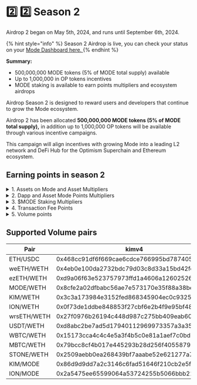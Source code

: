 # 2️⃣ 2️⃣ Season 2

Airdrop 2 began on May 5th, 2024, and runs until September 6th, 2024.

{% hint style="info" %}
Season 2 Airdrop is live, you can check your status on your [Mode Dashboard here. ](https://app.mode.network/early/)
{% endhint %}

**Summary:**&#x20;

* 500,000,000 MODE tokens (5% of MODE total supply) available
* Up to 1,000,000 in OP tokens incentives&#x20;
* MODE staking is available to earn points multipliers and ecosystem airdrops

Airdrop Season 2 is designed to reward users and developers that continue to grow the Mode ecosystem.&#x20;

Airdrop 2 has been allocated **500,000,000 MODE tokens (5% of MODE total supply),** in addition up to 1,000,000 OP tokens will be available through various incentive campaigns.

This campaign will align incentives with growing Mode into a leading L2 network and DeFi Hub for the Optimism Superchain and Ethereum ecosystem.

## Earning points in season 2

<details>

<summary>1. Assets on Mode and Asset Multipliers</summary>

All users on Mode get **70.5 points** per ETH or $ equivalent indexed token per week. Users can see which tokens are indexed on their Mode dashboard.

Asset multipliers may be applied to help new assets bootstrap on Mode. Asset multipliers are available on the Mode Dashboard.

**Assets on Mode:**

* **2x Mode Points** – $MODE
* **1.2x Mode Points** – ezETH, weETH.mode, MBTC, rsETH, STONE/CSTONE
* **1x Mode Points** – All other assets shown on the Mode Dashboard

_\*\*This is tracked and will be reflected in your points from May 7th_

</details>

<details>

<summary>2. Dapp and Asset Mode Points Multipliers</summary>

Users on Mode can earn multipliers on base asset points when they add assets to applications that are shown on the Mode Dashboard.

The following multipliers are being applied in season 2.

**DEXs:**

* **5x Mode Points** – All $MODE pools + ETH/USDC pair
* **3x Mode Points** – All other DEX Liquidity Pools

**Lending Protocols:**

* **3x Mode Points** – All $MODE pools
* **2x Mode Points** – All other lending pools

_\*\*This is being tracked and awarded from May 7th, but will not be reflected in your Daily Points update until next week._

</details>

<details>

<summary>3. $MODE Staking Multipliers</summary>

Users will be able to stake their $MODE tokens to earn a Global Multiplier on all of their activities for Season 2.

* If users stake $MODE greater than 50% of the value of their total Assets on Mode (updated daily) – **they will receive a 1.5x multiplier on all Mode Points**
* If users stake $MODE greater than 25% of the value of their total Assets on Mode (updated daily) – **they will receive a 1.25x multiplier on all Mode Points**
* e.g. if the user had a portfolio value of $100k on Mode today, they would need to stake $25k or more of $MODE to be eligible for the 1.25x multiplier.

Read more in [staking.md](staking.md "mention")

In addition, users that stake $MODE can earn airdrops from ecosystem teams and in the future staking $MODE will earn revenue via restaking to secure Mode’s L3 ecosystem.

_\*\*This is being tracked and awarded from May 7th, but will not be reflected in your Daily Points update until later this week._

</details>

<details>

<summary>4. Transaction Fee Points</summary>

As with Airdrop 1, users receive Mode Points for transaction fees paid on Mode. These fees are calculated by the gas spent when interacting with protocols to trade, swap, stake, lend and mint on Mode.

</details>

<details>

<summary>5. Volume points</summary>

Volume points aim to reward users for their transaction volumes across key pools on Kim, Supswap, SwapMode, Velodrome, and more with a share of 5 million points daily. These points will be distributed based on the users' share of the volume for that day. We run the calculations daily.

### Why do we do it?

The primary goal of Activity Points is to incentivize genuine transaction volumes on Mode. By excluding volumes from smart contracts, including multisig wallets, we ensure that rewards are allocated to individual users who actively participate and contribute to our ecosystem. This helps maintains the integrity of our reward system and fosters a more engaged community.

#### How does it work?

1. **Participation**: Users swap tokens within designated pools on supported dapps. Check volume pairs support in [#supported-volume-pairs](quick-start-1.md#supported-volume-pairs "mention")
2. **Volume Calculation**: The total volume from these pools is aggregated daily.
3. **Point Distribution**: Points are distributed based on each user’s share of the total daily volume. For example, a volume of 10 ETH will contribute to the user’s share of the total daily volume, impacting their points accordingly.

**Key Details**

* **Start Time**: Activity Points start accumulating from Block 9227209.
* **Daily Updates**: Calculations are confirmed daily at 11am UTC, and users can view their updated Activity Points on their dashboard at approximately 11.05am UTC.

**Additional Information**

For more details and to check eligibility, visit our [Dashboard](https://app.mode.network/early/). Stay tuned for further updates as we continue to enhance our platform and deliver value to our community.

</details>

## Supported Volume pairs

<table><thead><tr><th width="161">Pair</th><th width="230">kimv4</th><th width="235">swapmode</th><th width="268">supswap</th><th width="251">izumi</th><th width="278">velodrome</th><th>kimv2</th><th data-hidden>multiplier</th><th data-hidden>mantissa</th></tr></thead><tbody><tr><td>ETH/USDC</td><td>0x468cc91df6f669cae6cdce766995bd7874052fbc</td><td>0x50273860341bb80de359cd391bef9b2eb228753c</td><td>0x0a736e361ab594d7c0c692eb9c5c86b75d6f666c</td><td>0x360bb3448d39bc614de5dc05cf299679181fa8aa</td><td>0xCc16Bfda354353B2E03214d2715F514706Be044C</td><td>0x293f2b2c17f8cea4db346d87ef5712c9dd0491ef</td><td>1</td><td>-</td></tr><tr><td>weETH/WETH</td><td>0x4eb0e100da2732bdc79d03c8d33a15bd42fe59f9</td><td>0xcf73c3f271272aebea3474e0beb5c1b278f4edf4</td><td>0xb711ab77d504aadaade1a66b59097da6dae4d828</td><td>0x41ae4034e265d7c82a40a761f46aa04ef1ccc2a3</td><td>0x53e85d00f2c6578a1205b842255ab9df9d053744</td><td>0x10ee0be549963cb97af35f2bd523f8833214fc0f</td><td>1</td><td>-</td></tr><tr><td>ezETH/WETH</td><td>0xd9a06f63e523757973ffd1a4606a1260252636d2</td><td>0xd5cfdbc1d0e93b04c92f0e4f0c6270b8a5632d05</td><td>0x00551f0ee010f73c4760de6558019f15c2b222e5</td><td>0x3c31ba7d08807c1b511de87729a2dd780490f378</td><td>0x44c6ccea1f549dc28bacec12edec580f8e1b64cd</td><td>0x812d54d483bf049980af7ceb57dbf77fa186d063</td><td>1</td><td>-</td></tr><tr><td>MODE/WETH</td><td>0x8cfe2a02dfbabc56ae7e573170e35f88a38bea55</td><td>0xd724540f997337100b0da0ce5a8df39f15fbb7b3</td><td>0x5af5c0d446468a55efcf26d8e1d291b175751645</td><td>0xd0b3bd22f520d5dd3f5c6135dd9097149e463dc1</td><td>0x0fba984c97539b3fb49acda6973288d0efa903db</td><td>0x813f4f7bd6b278fca601cac8d548bf1daca96e44</td><td>1</td><td>-</td></tr><tr><td>KIM/WETH</td><td>0x3c3a173984e3152fed868345904ec0c9325fa516</td><td>-</td><td>-</td><td>-</td><td>-</td><td>0xc5140f1a2baa2055f210a77422a0d473a4b170d6</td><td>1</td><td>-</td></tr><tr><td>ION/WETH</td><td>0x0f73de1ddbe848853f27cbf6e2b4f9e95bf48685</td><td>0xbd2b4eccfbdefe72ac0fef2e1f8d8568af3c157b</td><td>-</td><td>-</td><td>0xc6a394952c097004f83d2dfb61715d245a38735a</td><td>0x61d93e14d8221b5ebaf480c3b1dce6da7491d9e2</td><td>1</td><td>-</td></tr><tr><td>wrsETH/WETH</td><td>0x27f0976b26194c448d987c275bb409eab6083964</td><td>0x7794a80b2d36f35239bd2fcc77ca0e2d2e47d9a3</td><td>0xaa0e56779aef399910f6accbf9f551d94a61c1fd</td><td>-</td><td>-</td><td>0xd64da7fe45436e9be04c9ff3ccbbc5e1751fb872</td><td>1</td><td>-</td></tr><tr><td>USDT/WETH</td><td>0xd8abc2be7ad5d17940112969973357a3a3562998</td><td>0xf0f161fda2712db8b566946122a5af183995e2ed</td><td>0x4aeeca350f08b546ce1451b3a128f5cc8991a80c</td><td>0xad03a64095d15acdbd3f14a2624533e365874b83</td><td>0x8B4B4F47E62E7BD8B36a5ef6eBD2AC9d2DDD0B0f</td><td>0xf4c85269240c1d447309fa602a90ac23f1cb0dc0</td><td>1</td><td>-</td></tr><tr><td>WBTC/WETH</td><td>0x15173cca4c4c4e5a3f4b5c0e81a1aef7c0bd6ede</td><td>0xc8dab61bc9d83123649691120d1c8350e41abd60</td><td>0x42ff7320a5bf8d4321c5d97e63bdde9bead43a19</td><td>-</td><td>0x77819dcdf28eb9c885fe26b444277c84d51722d4</td><td>0x98514bc2629061a8a4fd0f9b07766200dcf461c4</td><td>1</td><td>-</td></tr><tr><td>MBTC/WETH</td><td>0x79bcc8cf4b017e445293b28d256f40558797a876</td><td>0x03108a2efdd0b74293c4dd40b24f72e4f6d7f610</td><td>0x8836f7741214aced46d928158b01f3bce11e14c3</td><td>0xb4fc23240766d1671cb1487063c9cfbe340c31a2</td><td>-</td><td>0x84b8953bb9d77a24559226e16ce217c5ca166d88</td><td>1</td><td>-</td></tr><tr><td>STONE/WETH</td><td>0x2509aebb0ea268439bf7aaabe52e621277a76933</td><td>0x71750e746db0ed0c6df9d9b88f36ebc5eafe295d</td><td>-</td><td>-</td><td>0x5613b76ed4cf65d771baa5e68cea787a8ff43cad</td><td>0xf06bccc951811e6a56ba71c2c7447f7e2b1d0c32</td><td>1</td><td>-</td></tr><tr><td>KIM/MODE</td><td>0x86d9d9dd7a2c3146c6fad51646f210cb2e5fc12f</td><td>-</td><td>-</td><td>-</td><td>-</td><td>0x6d2c0e67bb0c34f96e7d6903841f40da1c80ed76</td><td>1</td><td>-</td></tr><tr><td>ION/MODE</td><td>0x2a5475ee65599064a53724255b5066bbb21eb165</td><td>0x18470019bf0e94611f15852f7e93cf5d65bc34ca</td><td>-</td><td>-</td><td>0x690A74d2eC0175a69C0962B309E03021C0b5002E</td><td>-</td><td>1</td><td>-</td></tr></tbody></table>
